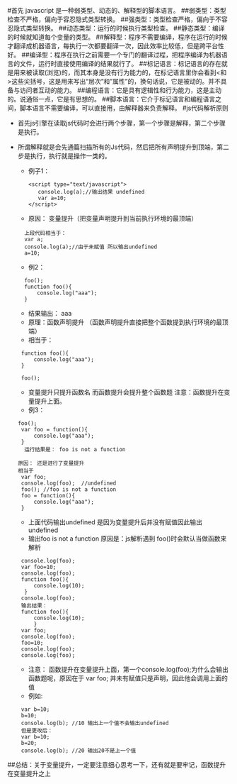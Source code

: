 #首先 javascript 是一种弱类型、动态的、解释型的脚本语言。
##弱类型：类型检查不严格，偏向于容忍隐式类型转换。
##强类型：类型检查严格，偏向于不容忍隐式类型转换。
##动态类型：运行的时候执行类型检查。 
##静态类型：编译的时候就知道每个变量的类型。
##解释型：程序不需要编译，程序在运行的时候才翻译成机器语言，每执行一次都要翻译一次，因此效率比较低，但是跨平台性好。
##编译型：程序在执行之前需要一个专门的翻译过程，把程序编译为机器语言的文件，运行时直接使用编译的结果就行了。 
##标记语言：标记语言的存在就是用来被读取(浏览)的，而其本身是没有行为能力的，在标记语言里你会看到<和>这些尖括号，这是用来写出“层次”和”属性”的，换句话说，它是被动的。并不具备与访问者互动的能力。
##编程语言：它是具有逻辑性和行为能力，这是主动的。说通俗一点，它是有思想的。
##脚本语言：它介于标记语言和编程语言之间，脚本语言不需要编译，可以直接用，由解释器来负责解释。
#js代码解析原则
- 首先js引擎在读取js代码时会进行两个步骤，第一个步骤是解释，第二个步骤是执行。
- 所谓解释就是会先通篇扫描所有的Js代码，然后把所有声明提升到顶端，第二步是执行，执行就是操作一类的。
  

  - 例子1：
     ``` 
     <script type="text/javascript">
        console.log(a);//输出结果 undefined
        var a=10;
    </script>
    ```
  - 原因： 变量提升（把变量声明提升到当前执行环境的最顶端） 
  ```
    上段代码相当于：
    var a; 
    console.log(a);//由于未赋值 所以输出undefined 
    a=10;
  ```
  - 例2：
  ```
    foo();
    function foo(){
        console.log("aaa");
    }
  ``` 
   - 结果输出： aaa 
   - 原理：函数声明提升 （函数声明提升直接把整个函数提到执行环境的最顶端）
   - 相当于：
   ```
    function foo(){
        console.log("aaa");
    }

    foo();
   ```

   - 变量提升只提升函数名 而函数提升会提升整个函数题 注意：函数提升在变量提升上面。
   - 例3：
   ```
   foo();
    var foo = function(){
        console.log("aaa");
    }
     运行结果是： foo is not a function

   原因： 还是进行了变量提升 
   相当于
    var foo;
    console.log(foo);  //undefined
    foo(); //foo is not a function
    foo = function(){
        console.log("aaa");
    }
   ```
   - 上面代码输出undefined 是因为变量提升后并没有赋值因此输出undefined
   - 输出foo is not a function 原因是：js解析遇到 foo()时会默认当做函数来解析
   ```
    console.log(foo);
    var foo=10;
    console.log(foo);
    function foo(){
        console.log(10);
     }
    console.log(foo);
    输出结果： 
    function foo(){
        console.log(10);
        }
    var foo;
    console.log(foo);
    foo=10;
    console.log(foo);
    console.log(foo);
   ```
   - 注意： 函数提升在变量提升上面，第一个console.log(foo);为什么会输出函数题呢，原因在于 var foo; 并未有赋值只是声明，因此他会调用上面的值
   - 例如:
   ```
    var b=10;
    b=10;
    console.log(b); //10 输出上一个值不会输出undefined
    但是更改后：
    var b=10;
    b=20;
    console.log(b); //20 输出20不是上一个值
   ```

##总结：关于变量提升，一定要注意细心思考一下，还有就是要牢记，函数提升在变量提升之上
